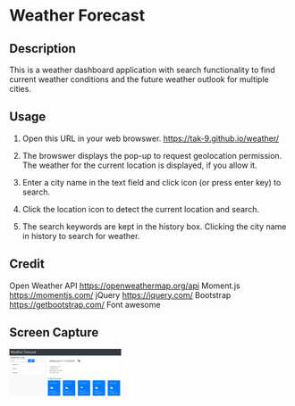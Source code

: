 # Weather Forecast 

## Description 
This is a weather dashboard application with search functionality to find current weather conditions and the future weather outlook for multiple cities.

## Usage
1. Open this URL in your web browswer. 
https://tak-9.github.io/weather/

2. The browswer displays the pop-up to request geolocation permission. 
The weather for the current location is displayed, if you allow it.

3. Enter a city name in the text field and click icon (or press enter key) to search.  

4. Click the location icon to detect the current location and search. 

5. The search keywords are kept in the history box. Clicking the city name in history to search for weather. 

## Credit 
Open Weather API https://openweathermap.org/api
Moment.js https://momentjs.com/
jQuery https://jquery.com/
Bootstrap https://getbootstrap.com/
Font awesome 

## Screen Capture

<img src="screencapture.png" width="200px">
